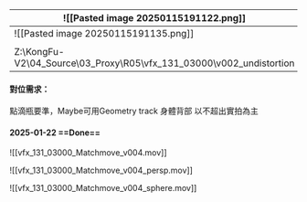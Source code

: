 
| ![[Pasted image 20250115191122.png]]                                |     |
| ------------------------------------------------------------------- | --- |
| ![[Pasted image 20250115191135.png]]                                |     |
|                                                                     |     |
| Z:\KongFu-V2\04_Source\03_Proxy\R05\vfx_131_03000\v002_undistortion |     |
#### 對位需求：
點滴瓶要準，Maybe可用Geometry track
身體背部 以不超出實拍為主

#### 2025-01-22 ==Done==
![[vfx_131_03000_Matchmove_v004.mov]]

![[vfx_131_03000_Matchmove_v004_persp.mov]]

![[vfx_131_03000_Matchmove_v004_sphere.mov]]